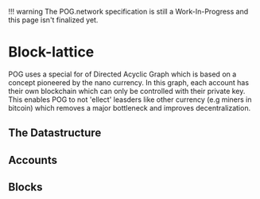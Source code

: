 <!-- prettier-ignore -->
!!! warning
    The POG.network specification is still a Work-In-Progress and this page isn't finalized yet.

# Block-lattice

POG uses a special for of Directed Acyclic Graph which is based on a concept pioneered by the nano currency.
In this graph, each account has their own blockchain which can only be controlled with their private key. This enables POG to not 'ellect' leasders like other currency (e.g miners in bitcoin) which removes a major bottleneck and improves decentralization.

## The Datastructure

## Accounts

## Blocks
